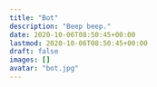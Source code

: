 ```yaml
---
title: "Bot"
description: "Beep beep."
date: 2020-10-06T08:50:45+00:00
lastmod: 2020-10-06T08:50:45+00:00
draft: false
images: []
avatar: "bot.jpg"
---
```

